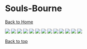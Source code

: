 # Souls-Bourne

[Back to Home](https://github.com/RickyFoots/Wallpapers/tree/main)

</h1>

<img src="https://github.com/RickyFoots/Wallpapers/blob/main/Collection/Video Games/Souls-Bourne/00108.png">

<img src="https://github.com/RickyFoots/Wallpapers/blob/main/Collection/Video Games/Souls-Bourne/20220404_2049_Back_To_Yharnam_(_Inspirated_by_Bloodborne_)_.jpg">

<img src="https://github.com/RickyFoots/Wallpapers/blob/main/Collection/Video Games/Souls-Bourne/20220415_2243_ELDEN_RING.jpg">

<img src="https://github.com/RickyFoots/Wallpapers/blob/main/Collection/Video Games/Souls-Bourne/20220415_2244_ELDEN_RING.jpg">

<img src="https://github.com/RickyFoots/Wallpapers/blob/main/Collection/Video Games/Souls-Bourne/20220425_1914_Burning_in_the_rain.jpg">

<img src="https://github.com/RickyFoots/Wallpapers/blob/main/Collection/Video Games/Souls-Bourne/20220425_1914_Sekiro_vs_The_Howl.jpg">

<img src="https://github.com/RickyFoots/Wallpapers/blob/main/Collection/Video Games/Souls-Bourne/20220425_1915_Yharnam__(_Bloodborne_).jpg">

<img src="https://github.com/RickyFoots/Wallpapers/blob/main/Collection/Video Games/Souls-Bourne/20231119_2322_various_unfinished_sketches_.jpg">

<img src="https://github.com/RickyFoots/Wallpapers/blob/main/Collection/Video Games/Souls-Bourne/Dark-Hollow.png">

<img src="https://github.com/RickyFoots/Wallpapers/blob/main/Collection/Video Games/Souls-Bourne/Dark-Souls.png">

<img src="https://github.com/RickyFoots/Wallpapers/blob/main/Collection/Video Games/Souls-Bourne/IMG_20220325_180013.jpg">

<img src="https://github.com/RickyFoots/Wallpapers/blob/main/Collection/Video Games/Souls-Bourne/IMG_20220325_180040.jpg">

<img src="https://github.com/RickyFoots/Wallpapers/blob/main/Collection/Video Games/Souls-Bourne/wallhaven-e7m8zl.jpg">

[Back to top](#Top)